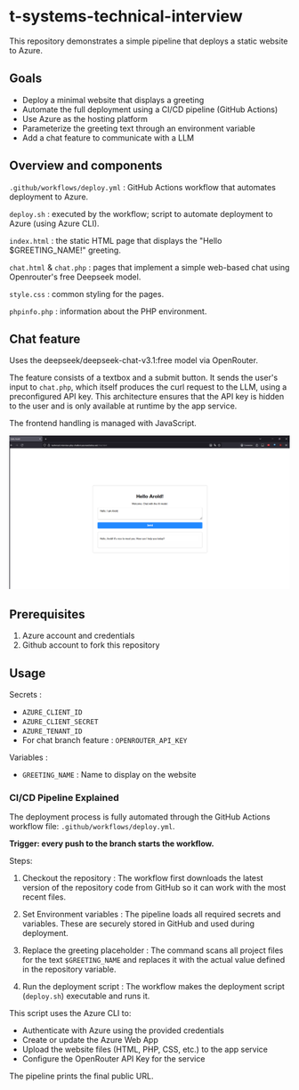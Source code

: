 # t-systems-technical-interview

This repository demonstrates a simple pipeline that deploys a static website to Azure.


## Goals

- Deploy a minimal website that displays a greeting
- Automate the full deployment using a CI/CD pipeline (GitHub Actions)
- Use Azure as the hosting platform
- Parameterize the greeting text through an environment variable
- Add a chat feature to communicate with a LLM

## Overview and components

`.github/workflows/deploy.yml` : GitHub Actions workflow that automates deployment to Azure.

`deploy.sh` : executed by the workflow; script to automate deployment to Azure (using Azure CLI).

`index.html` : the static HTML page that displays the "Hello $GREETING_NAME!" greeting.

`chat.html` & `chat.php` : pages that implement a simple web-based chat using Openrouter's free Deepseek model.

`style.css` : common styling for the pages.

`phpinfo.php` : information about the PHP environment.

## Chat feature

Uses the deepseek/deepseek-chat-v3.1:free model via OpenRouter.

The feature consists of a textbox and a submit button. It sends the user's input to ``chat.php``, which itself produces the curl request to the LLM, using a preconfigured API key.
This architecture ensures that the API key is hidden to the user and is only available at runtime by the app service.

The frontend handling is managed with JavaScript.

![Chat Interface](chat-interface.png)


## Prerequisites

1. Azure account and credentials
2. Github account to fork this repository

## Usage

Secrets :
- `AZURE_CLIENT_ID`
- `AZURE_CLIENT_SECRET`
- `AZURE_TENANT_ID`
- For chat branch feature : `OPENROUTER_API_KEY`

Variables :
- `GREETING_NAME` : Name to display on the website

### CI/CD Pipeline Explained

The deployment process is fully automated through the GitHub Actions workflow file: `.github/workflows/deploy.yml`.


**Trigger: every push to the branch starts the workflow.**

Steps:

1. Checkout the repository : 
The workflow first downloads the latest version of the repository code from GitHub so it can work with the most recent files.

2. Set Environment variables :
The pipeline loads all required secrets and variables. These are securely stored in GitHub and used during deployment.

3. Replace the greeting placeholder :
The command scans all project files for the text ``$GREETING_NAME`` and replaces it with the actual value defined in the repository variable.

4. Run the deployment script :
The workflow makes the deployment script (``deploy.sh``) executable and runs it.

This script uses the Azure CLI to:
- Authenticate with Azure using the provided credentials
- Create or update the Azure Web App
- Upload the website files (HTML, PHP, CSS, etc.) to the app service
- Configure the OpenRouter API Key for the service


The pipeline prints the final public URL.